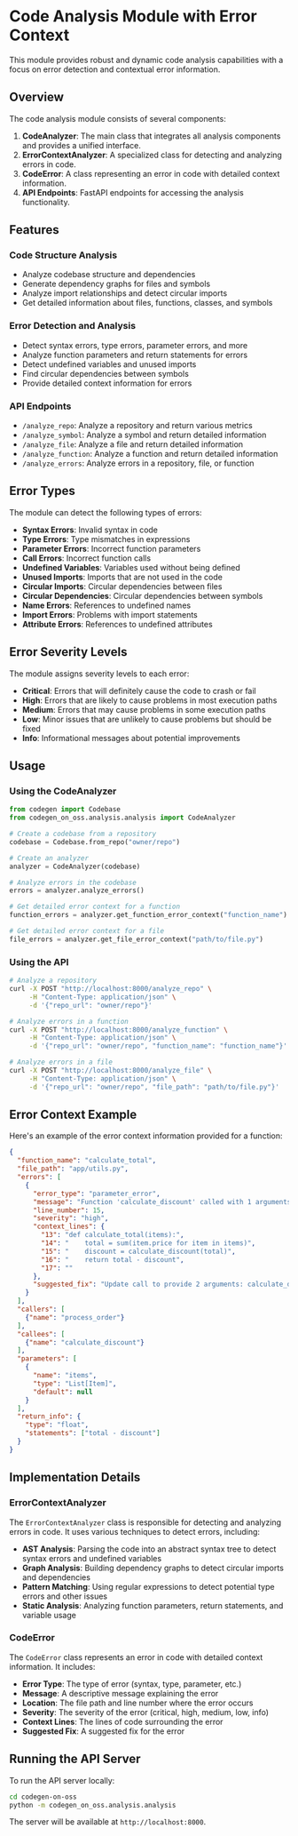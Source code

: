 # Code Analysis Module with Error Context

This module provides robust and dynamic code analysis capabilities with a focus on error detection and contextual error information.

## Overview

The code analysis module consists of several components:

1. **CodeAnalyzer**: The main class that integrates all analysis components and provides a unified interface.
2. **ErrorContextAnalyzer**: A specialized class for detecting and analyzing errors in code.
3. **CodeError**: A class representing an error in code with detailed context information.
4. **API Endpoints**: FastAPI endpoints for accessing the analysis functionality.

## Features

### Code Structure Analysis

- Analyze codebase structure and dependencies
- Generate dependency graphs for files and symbols
- Analyze import relationships and detect circular imports
- Get detailed information about files, functions, classes, and symbols

### Error Detection and Analysis

- Detect syntax errors, type errors, parameter errors, and more
- Analyze function parameters and return statements for errors
- Detect undefined variables and unused imports
- Find circular dependencies between symbols
- Provide detailed context information for errors

### API Endpoints

- `/analyze_repo`: Analyze a repository and return various metrics
- `/analyze_symbol`: Analyze a symbol and return detailed information
- `/analyze_file`: Analyze a file and return detailed information
- `/analyze_function`: Analyze a function and return detailed information
- `/analyze_errors`: Analyze errors in a repository, file, or function

## Error Types

The module can detect the following types of errors:

- **Syntax Errors**: Invalid syntax in code
- **Type Errors**: Type mismatches in expressions
- **Parameter Errors**: Incorrect function parameters
- **Call Errors**: Incorrect function calls
- **Undefined Variables**: Variables used without being defined
- **Unused Imports**: Imports that are not used in the code
- **Circular Imports**: Circular dependencies between files
- **Circular Dependencies**: Circular dependencies between symbols
- **Name Errors**: References to undefined names
- **Import Errors**: Problems with import statements
- **Attribute Errors**: References to undefined attributes

## Error Severity Levels

The module assigns severity levels to each error:

- **Critical**: Errors that will definitely cause the code to crash or fail
- **High**: Errors that are likely to cause problems in most execution paths
- **Medium**: Errors that may cause problems in some execution paths
- **Low**: Minor issues that are unlikely to cause problems but should be fixed
- **Info**: Informational messages about potential improvements

## Usage

### Using the CodeAnalyzer

```python
from codegen import Codebase
from codegen_on_oss.analysis.analysis import CodeAnalyzer

# Create a codebase from a repository
codebase = Codebase.from_repo("owner/repo")

# Create an analyzer
analyzer = CodeAnalyzer(codebase)

# Analyze errors in the codebase
errors = analyzer.analyze_errors()

# Get detailed error context for a function
function_errors = analyzer.get_function_error_context("function_name")

# Get detailed error context for a file
file_errors = analyzer.get_file_error_context("path/to/file.py")
```

### Using the API

```bash
# Analyze a repository
curl -X POST "http://localhost:8000/analyze_repo" \
     -H "Content-Type: application/json" \
     -d '{"repo_url": "owner/repo"}'

# Analyze errors in a function
curl -X POST "http://localhost:8000/analyze_function" \
     -H "Content-Type: application/json" \
     -d '{"repo_url": "owner/repo", "function_name": "function_name"}'

# Analyze errors in a file
curl -X POST "http://localhost:8000/analyze_file" \
     -H "Content-Type: application/json" \
     -d '{"repo_url": "owner/repo", "file_path": "path/to/file.py"}'
```

## Error Context Example

Here's an example of the error context information provided for a function:

```json
{
  "function_name": "calculate_total",
  "file_path": "app/utils.py",
  "errors": [
    {
      "error_type": "parameter_error",
      "message": "Function 'calculate_discount' called with 1 arguments but expects 2",
      "line_number": 15,
      "severity": "high",
      "context_lines": {
        "13": "def calculate_total(items):",
        "14": "    total = sum(item.price for item in items)",
        "15": "    discount = calculate_discount(total)",
        "16": "    return total - discount",
        "17": ""
      },
      "suggested_fix": "Update call to provide 2 arguments: calculate_discount(total, discount_percent)"
    }
  ],
  "callers": [
    {"name": "process_order"}
  ],
  "callees": [
    {"name": "calculate_discount"}
  ],
  "parameters": [
    {
      "name": "items",
      "type": "List[Item]",
      "default": null
    }
  ],
  "return_info": {
    "type": "float",
    "statements": ["total - discount"]
  }
}
```

## Implementation Details

### ErrorContextAnalyzer

The `ErrorContextAnalyzer` class is responsible for detecting and analyzing errors in code. It uses various techniques to detect errors, including:

- **AST Analysis**: Parsing the code into an abstract syntax tree to detect syntax errors and undefined variables
- **Graph Analysis**: Building dependency graphs to detect circular imports and dependencies
- **Pattern Matching**: Using regular expressions to detect potential type errors and other issues
- **Static Analysis**: Analyzing function parameters, return statements, and variable usage

### CodeError

The `CodeError` class represents an error in code with detailed context information. It includes:

- **Error Type**: The type of error (syntax, type, parameter, etc.)
- **Message**: A descriptive message explaining the error
- **Location**: The file path and line number where the error occurs
- **Severity**: The severity of the error (critical, high, medium, low, info)
- **Context Lines**: The lines of code surrounding the error
- **Suggested Fix**: A suggested fix for the error

## Running the API Server

To run the API server locally:

```bash
cd codegen-on-oss
python -m codegen_on_oss.analysis.analysis
```

The server will be available at `http://localhost:8000`.
